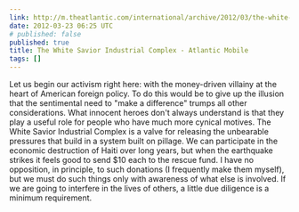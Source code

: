 ```yaml
---
link: http://m.theatlantic.com/international/archive/2012/03/the-white-savior-industrial-complex/254843/2/
date: 2012-03-23 06:25 UTC
# published: false
published: true
title: The White Savior Industrial Complex - Atlantic Mobile
tags: []
---
```


Let us begin our activism right here: with the money-driven villainy at the heart of American foreign policy. To do this would be to give up the illusion that the sentimental need to "make a difference" trumps all other considerations. What innocent heroes don't always understand is that they play a useful role for people who have much more cynical motives. The White Savior Industrial Complex is a valve for releasing the unbearable pressures that build in a system built on pillage. We can participate in the economic destruction of Haiti over long years, but when the earthquake strikes it feels good to send $10 each to the rescue fund. I have no opposition, in principle, to such donations (I frequently make them myself), but we must do such things only with awareness of what else is involved. If we are going to interfere in the lives of others, a little due diligence is a minimum requirement.

